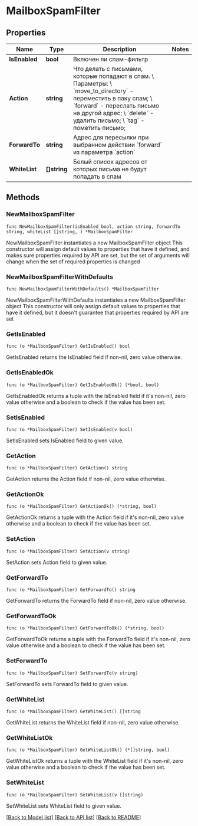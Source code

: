 # MailboxSpamFilter

## Properties

Name | Type | Description | Notes
------------ | ------------- | ------------- | -------------
**IsEnabled** | **bool** | Включен ли спам-фильтр | 
**Action** | **string** | Что делать с письмами, которые попадают в спам. \\  Параметры: \\  &#x60;move_to_directory&#x60; - переместить в паку спам; \\  &#x60;forward&#x60; - переслать письмо на другой адрес; \\  &#x60;delete&#x60; - удалить письмо; \\  &#x60;tag&#x60; - пометить письмо; | 
**ForwardTo** | **string** | Адрес для пересылки при выбранном действии &#x60;forward&#x60; из параметра &#x60;action&#x60; | 
**WhiteList** | **[]string** | Белый список адресов от которых письма не будут попадать в спам | 

## Methods

### NewMailboxSpamFilter

`func NewMailboxSpamFilter(isEnabled bool, action string, forwardTo string, whiteList []string, ) *MailboxSpamFilter`

NewMailboxSpamFilter instantiates a new MailboxSpamFilter object
This constructor will assign default values to properties that have it defined,
and makes sure properties required by API are set, but the set of arguments
will change when the set of required properties is changed

### NewMailboxSpamFilterWithDefaults

`func NewMailboxSpamFilterWithDefaults() *MailboxSpamFilter`

NewMailboxSpamFilterWithDefaults instantiates a new MailboxSpamFilter object
This constructor will only assign default values to properties that have it defined,
but it doesn't guarantee that properties required by API are set

### GetIsEnabled

`func (o *MailboxSpamFilter) GetIsEnabled() bool`

GetIsEnabled returns the IsEnabled field if non-nil, zero value otherwise.

### GetIsEnabledOk

`func (o *MailboxSpamFilter) GetIsEnabledOk() (*bool, bool)`

GetIsEnabledOk returns a tuple with the IsEnabled field if it's non-nil, zero value otherwise
and a boolean to check if the value has been set.

### SetIsEnabled

`func (o *MailboxSpamFilter) SetIsEnabled(v bool)`

SetIsEnabled sets IsEnabled field to given value.


### GetAction

`func (o *MailboxSpamFilter) GetAction() string`

GetAction returns the Action field if non-nil, zero value otherwise.

### GetActionOk

`func (o *MailboxSpamFilter) GetActionOk() (*string, bool)`

GetActionOk returns a tuple with the Action field if it's non-nil, zero value otherwise
and a boolean to check if the value has been set.

### SetAction

`func (o *MailboxSpamFilter) SetAction(v string)`

SetAction sets Action field to given value.


### GetForwardTo

`func (o *MailboxSpamFilter) GetForwardTo() string`

GetForwardTo returns the ForwardTo field if non-nil, zero value otherwise.

### GetForwardToOk

`func (o *MailboxSpamFilter) GetForwardToOk() (*string, bool)`

GetForwardToOk returns a tuple with the ForwardTo field if it's non-nil, zero value otherwise
and a boolean to check if the value has been set.

### SetForwardTo

`func (o *MailboxSpamFilter) SetForwardTo(v string)`

SetForwardTo sets ForwardTo field to given value.


### GetWhiteList

`func (o *MailboxSpamFilter) GetWhiteList() []string`

GetWhiteList returns the WhiteList field if non-nil, zero value otherwise.

### GetWhiteListOk

`func (o *MailboxSpamFilter) GetWhiteListOk() (*[]string, bool)`

GetWhiteListOk returns a tuple with the WhiteList field if it's non-nil, zero value otherwise
and a boolean to check if the value has been set.

### SetWhiteList

`func (o *MailboxSpamFilter) SetWhiteList(v []string)`

SetWhiteList sets WhiteList field to given value.



[[Back to Model list]](../README.md#documentation-for-models) [[Back to API list]](../README.md#documentation-for-api-endpoints) [[Back to README]](../README.md)


